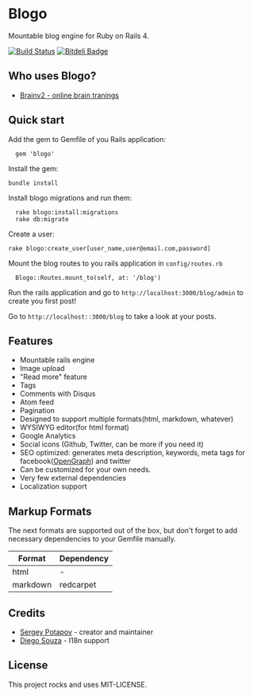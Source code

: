# Blogo

Mountable blog engine for Ruby on Rails 4.

[![Build Status](https://travis-ci.org/greyblake/blogo.png?branch=master)](https://travis-ci.org/greyblake/blogo)
[![Bitdeli Badge](https://d2weczhvl823v0.cloudfront.net/greyblake/blogo/trend.png)](https://bitdeli.com/free "Bitdeli Badge")

## Who uses Blogo?

* [Brainv2 - online brain tranings](http://brainv2.com/blog)

## Quick start


Add the gem to Gemfile of you Rails application:

```
  gem 'blogo'
```

Install the gem:

```
bundle install
```

Install blogo migrations and run them:

```
  rake blogo:install:migrations
  rake db:migrate
```


Create a user:

```
rake blogo:create_user[user_name,user@email.com,password]
```

Mount the blog routes to you rails application in `config/routes.rb`

```
  Blogo::Routes.mount_to(self, at: '/blog')
```

Run the rails application and go to `http://localhost:3000/blog/admin` to create you first post!

Go to `http://localhost::3000/blog` to take a look at your posts.

## Features

* Mountable rails engine
* Image upload
* "Read more" feature
* Tags
* Comments with Disqus
* Atom feed
* Pagination
* Designed to support multiple formats(html, markdown, whatever)
* WYSIWYG editor(for html format)
* Google Analytics
* Social icons (Github, Twitter, can be more if you need it)
* SEO optimized: generates meta description, keywords, meta tags for facebook([OpenGraph](http://ogp.me/)) and twitter
* Can be customized for your own needs.
* Very few external dependencies
* Localization support


## Markup Formats


The next formats are supported out of the box, but don't forget to
add necessary dependencies to your Gemfile manually.

| Format   | Dependency |
|----------|------------|
| html     | -          |
| markdown | redcarpet  |


## Credits

* [Sergey Potapov](https://github.com/greyblake) - creator and maintainer
* [Diego Souza](https://github.com/diegosouza) - I18n support

## License

This project rocks and uses MIT-LICENSE.
